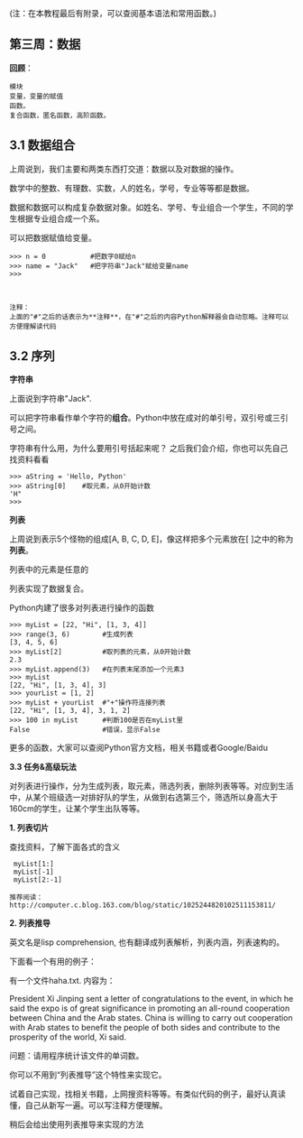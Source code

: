 (注：在本教程最后有附录，可以查阅基本语法和常用函数。)


第三周：数据
---------------------

**回顾**：

    模块
    变量，变量的赋值
    函数。
    复合函数，匿名函数，高阶函数。


3.1 数据组合
---------------

上周说到，我们主要和两类东西打交道：数据以及对数据的操作。

数学中的整数、有理数、实数，人的姓名，学号，专业等等都是数据。


数据和数据可以构成复杂数据对象。如姓名、学号、专业组合一个学生，不同的学生根据专业组合成一个系。

可以把数据赋值给变量。

    >>> n = 0           #把数字0赋给n
    >>> name = "Jack"   #把字符串"Jack"赋给变量name
    >>> 



    注释：
    上面的"#"之后的话表示为**注释**，在"#"之后的内容Python解释器会自动忽略。注释可以方便理解读代码
    


    


3.2 序列
-------------

**字符串**

上面说到字符串"Jack".

可以把字符串看作单个字符的**组合**。Python中放在成对的单引号，双引号或三引号之间。
    
字符串有什么用，为什么要用引号括起来呢？ 之后我们会介绍，你也可以先自己找资料看看

    >>> aString = 'Hello, Python'
    >>> aString[0]    #取元素，从0开始计数
    'H"
    >>> 

**列表**
    
上周说到表示5个怪物的组成[A, B, C, D, E]，像这样把多个元素放在[ ]之中的称为**列表**。

列表中的元素是任意的
  
    
    
列表实现了数据复合。

Python内建了很多对列表进行操作的函数

    >>> myList = [22, "Hi", [1, 3, 4]]
    >>> range(3, 6)        #生成列表
    [3, 4, 5, 6]
    >>> myList[2]          #取列表的元素，从0开始计数
    2.3
    >>> myList.append(3)   #在列表末尾添加一个元素3
    >>> myList  
    [22, "Hi", [1, 3, 4], 3]
    >>> yourList = [1, 2]
    >>> myList + yourList  #"+"操作符连接列表
    [22, "Hi", [1, 3, 4], 3, 1, 2]
    >>> 100 in myList      #判断100是否在myList里
    False                  #错误，显示False
    
更多的函数，大家可以查阅Python官方文档，相关书籍或者Google/Baidu

**3.3 任务&高级玩法**

对列表进行操作，分为生成列表，取元素，筛选列表，删除列表等等。对应到生活中，从某个班级选一对排好队的学生，从做到右选第三个，筛选所以身高大于160cm的学生，让某个学生出队等等。



**1. 列表切片**

查找资料，了解下面各式的含义

     myList[1:]
     myList[-1]
     myList[2:-1]

    推荐阅读： http://computer.c.blog.163.com/blog/static/1025244820102511153811/
    
    
**2. 列表推导**

英文名是lisp comprehension, 也有翻译成列表解析，列表内涵，列表速构的。
     
下面看一个有用的例子：

有一个文件haha.txt. 内容为：

President Xi Jinping sent a letter of congratulations to the event, in which he said the expo is of great significance in promoting an all-round cooperation between China and the Arab states. China is willing to carry out cooperation with Arab states to benefit the people of both sides and contribute to the prosperity of the world, Xi said.

问题：请用程序统计该文件的单词数。


你可以不用到“列表推导”这个特性来实现它。

试着自己实现，找相关书籍，上网搜资料等等。有类似代码的例子，最好认真读懂，自己从新写一遍。可以写注释方便理解。

稍后会给出使用列表推导来实现的方法
  
